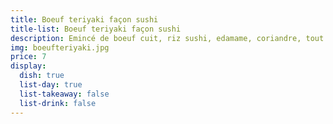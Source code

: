 ```yaml
---
title: Boeuf teriyaki façon sushi
title-list: Boeuf teriyaki façon sushi
description: Emincé de boeuf cuit, riz sushi, edamame, coriandre, tout ça flashé de teriyaki maison.
img: boeufteriyaki.jpg
price: 7
display:
  dish: true
  list-day: true
  list-takeaway: false
  list-drink: false
---
```

